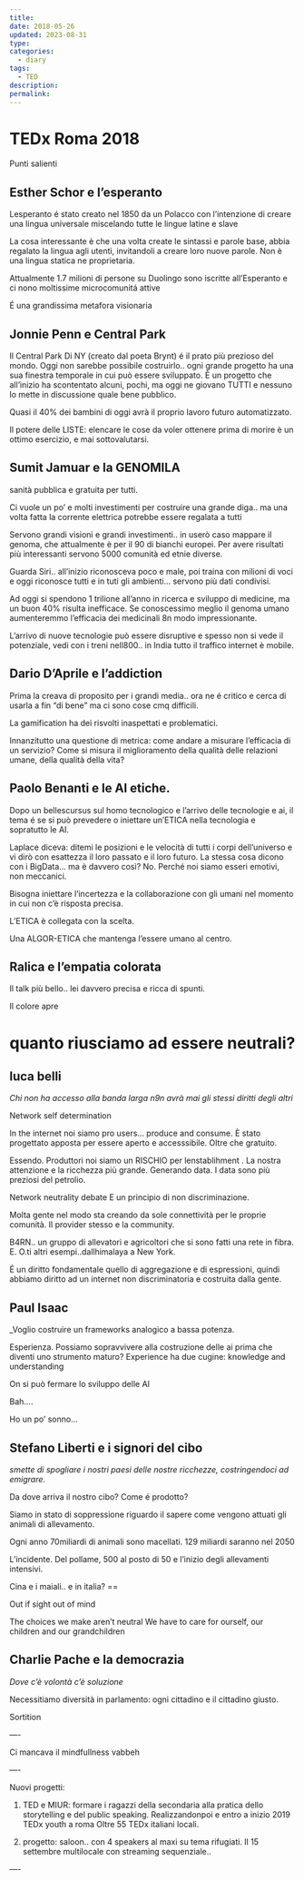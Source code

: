 ```yaml
---
title: 
date: 2018-05-26
updated: 2023-08-31
type: 
categories:
  - diary
tags:
  - TED
description: 
permalink: 
---
```

# TEDx Roma 2018

Punti salienti

## Esther Schor e l’esperanto
Lesperanto é stato creato nel 1850 da un Polacco con l’intenzione di creare una lingua universale miscelando tutte le lingue latine e slave

La cosa interessante è che una volta create le sintassi e parole base, abbia regalato la lingua agli utenti, invitandoli a creare loro nuove parole.
Non è una lingua statica ne proprietaria.

Attualmente 1.7 milioni di persone su Duolingo sono iscritte all’Esperanto e ci nono moltissime microcomunitá attive

É una grandissima metafora visionaria

## Jonnie Penn e Central Park

Il Central Park Di NY (creato dal poeta Brynt) é il prato più prezioso del mondo. Oggi non sarebbe possibile costruirlo.. ogni grande progetto ha una sua finestra temporale in cui può essere sviluppato.
È un progetto che all’inizio ha scontentato alcuni, pochi, ma oggi ne giovano TUTTI e nessuno lo mette in discussione quale bene pubblico.

Quasi il 40% dei bambini di oggi avrà il proprio lavoro futuro automatizzato.

Il potere delle LISTE: elencare le cose da voler ottenere prima di morire è un ottimo esercizio, e mai sottovalutarsi.

## Sumit Jamuar e la GENOMILA

sanità pubblica e gratuita per tutti.

Ci vuole un po’ e molti investimenti per costruire una grande diga.. ma una volta fatta la corrente elettrica potrebbe essere regalata a tutti

Servono grandi visioni e grandi investimenti.. in userò caso mappare il genoma, che attualmente è per il 90 di bianchi europei. Per avere risultati più interessanti servono 5000 comunità ed etnie diverse.

Guarda Siri.. all’inizio riconosceva poco e male, poi traina con milioni di voci e oggi riconosce tutti e in tuti gli ambienti... servono più dati condivisi.

Ad oggi si spendono 1 trilione all’anno in ricerca e sviluppo di medicine, ma un buon 40% risulta inefficace. Se conoscessimo meglio il genoma umano aumenteremmo l’efficacia dei medicinali 8n modo impressionante.

L’arrivo di nuove tecnologie può essere disruptive e spesso non si vede il potenziale, vedi con i treni nell800.. in India tutto il traffico internet è mobile.

## Dario D’Aprile e l’addiction

Prima la creava di proposito per i grandi media.. ora ne é critico e cerca di usarla a fin “di bene” ma ci sono cose cmq difficili.

La gamification ha dei risvolti inaspettati e problematici.

Innanzitutto una questione di metrica: come andare a misurare l’efficacia di un servizio? Come si misura il miglioramento della qualità delle relazioni umane, della qualità della vita?

## Paolo Benanti e le AI etiche.

Dopo un bellescursus sul homo tecnologico e l’arrivo delle tecnologie e ai, il tema é se si può prevedere o iniettare un’ETICA nella tecnologia e sopratutto le AI.

Laplace diceva: ditemi le posizioni e le velocità di tutti i corpi dell’universo e vi dirò con esattezza il loro passato e il loro futuro.
La stessa cosa dicono con i BigData... ma è davvero così? No.
Perché noi siamo esseri emotivi, non meccanici.

Bisogna iniettare l’incertezza e la collaborazione con gli umani nel momento in cui non c’è risposta precisa.

L’ETICA è collegata con la scelta.

Una ALGOR-ETICA che mantenga l’essere umano al centro.

## Ralica e l’empatia colorata

Il talk più bello.. lei davvero precisa e ricca di spunti.

Il colore apre 


# quanto riusciamo ad essere neutrali?

## luca belli 

_Chi non ha accesso alla banda larga n9n avrà mai gli stessi diritti degli altri_

Network self determination

In the internet noi siamo pro users... produce and consume.
È stato progettato apposta per essere aperto e accesssibile. Oltre che gratuito.

Essendo. Produttori noi siamo un RISCHIO per lenstablihment .
La nostra attenzione e la ricchezza più grande. Generando data.
I data sono più preziosi del petrolio.

Network neutrality debate
E un principio di non discriminazione.

Molta gente nel modo sta creando da sole connettività per le proprie comunità. Il provider stesso e la community.

B4RN.. un gruppo di allevatori e agricoltori che si sono fatti una rete in fibra. E. O.ti altri esempi..dallhimalaya a New York.

É un diritto fondamentale quello di aggregazione e di espressioni, quindi abbiamo diritto ad un internet non discriminatoria e costruita dalla gente.

## Paul Isaac 
_Voglio costruire un frameworks analogico a bassa potenza.

Esperienza.
Possiamo sopravvivere alla costruzione delle ai prima che diventi uno strumento maturo?
Experience ha due cugine: knowledge and understanding

 On si può fermare lo sviluppo delle AI

Bah....

Ho un po’ sonno...

## Stefano Liberti e i signori del cibo
_smette di spogliare i nostri paesi delle nostre ricchezze, costringendoci ad emigrare._

Da dove arriva il nostro cibo? Come é prodotto?

Siamo in stato di soppressione riguardo il sapere come vengono attuati gli animali di allevamento.

Ogni anno 70miliardi di animali sono macellati.
129 miliardi saranno nel 2050

L’incidente. Del pollame, 500 al posto di 50 e l’inizio degli allevamenti intensivi.

Cina e i maiali.. e in italia? ==

Out if sight out of mind

The choices we make aren’t neutral
We have to care for ourself, our children and our grandchildren

## Charlie Pache  e la democrazia
_Dove c’è volontà c’è soluzione_

Necessitiamo diversità in parlamento: ogni cittadino e il cittadino giusto.

Sortition

—-

Ci mancava il mindfullness vabbeh 

—-

Nuovi progetti: 
1. TED e MIUR: formare i ragazzi della secondaria alla pratica dello storytelling e del public speaking.
Realizzandonpoi e entro a inizio 2019 TEDx youth a roma
Oltre 55 TEDx italiani locali.

2. progetto: saloon.. con 4 speakers al maxi su tema rifugiati.  Il 15 settembre multilocale con streaming sequenziale..

—-
